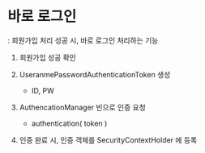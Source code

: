 # 바로 로그인
: 회원가입 처리 성공 시, 바로 로그인 처리하는 기능

1. 회원가입 성공 확인

2. UseranmePasswordAuthenticationToken 생성
    - ID, PW 

3. AuthencationManager 빈으로 인증 요청
    - authentication( token )

4. 인증 완료 시, 인증 객체를 SecurityContextHolder 에 등록

